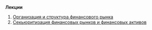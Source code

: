 **Лекции**
1. [Организация и структура финансового рынка](1.%20Организация%20и%20структура%20финансового%20рынка.md)
2. [Секьюритизация финансовых рынков и финансовых активов](2.%20Секьюритизация%20финансовых%20рынков%20и%20финансовых%20активов.md)
